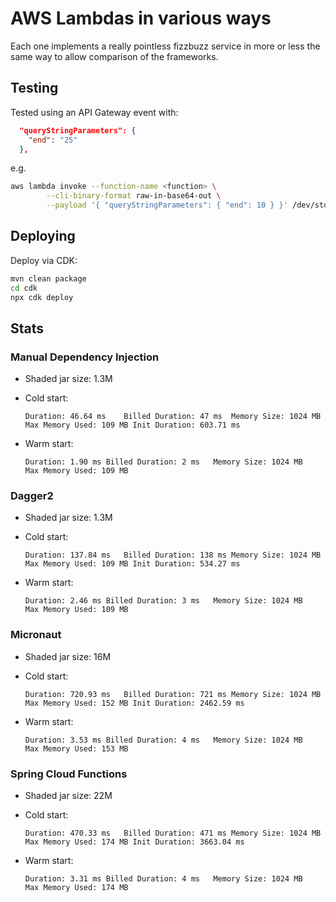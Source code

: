 # AWS Lambdas in various ways

Each one implements a really pointless fizzbuzz service in more or less the same way to allow comparison of the frameworks.

## Testing

Tested using an API Gateway event with:
```json
  "queryStringParameters": {
    "end": "25"
  },
```

e.g.
```sh
aws lambda invoke --function-name <function> \
        --cli-binary-format raw-in-base64-out \
        --payload '{ "queryStringParameters": { "end": 10 } }' /dev/stdout
```

## Deploying

Deploy via CDK:
```sh
mvn clean package
cd cdk
npx cdk deploy
```

## Stats

### Manual Dependency Injection

- Shaded jar size: 1.3M

- Cold start:
  ```
  Duration: 46.64 ms	Billed Duration: 47 ms	Memory Size: 1024 MB	Max Memory Used: 109 MB	Init Duration: 603.71 ms
  ```

- Warm start:
  ```
  Duration: 1.90 ms	Billed Duration: 2 ms	Memory Size: 1024 MB	Max Memory Used: 109 MB
  ```

### Dagger2

- Shaded jar size: 1.3M

- Cold start:
  ```
  Duration: 137.84 ms	Billed Duration: 138 ms	Memory Size: 1024 MB	Max Memory Used: 109 MB	Init Duration: 534.27 ms
  ```

- Warm start:
  ```
  Duration: 2.46 ms	Billed Duration: 3 ms	Memory Size: 1024 MB	Max Memory Used: 109 MB
  ```

### Micronaut

- Shaded jar size: 16M

- Cold start:
  ```
  Duration: 720.93 ms	Billed Duration: 721 ms	Memory Size: 1024 MB	Max Memory Used: 152 MB	Init Duration: 2462.59 ms
  ```

- Warm start:
  ```
  Duration: 3.53 ms	Billed Duration: 4 ms	Memory Size: 1024 MB	Max Memory Used: 153 MB
  ```

### Spring Cloud Functions

- Shaded jar size: 22M

- Cold start:
  ```
  Duration: 470.33 ms	Billed Duration: 471 ms	Memory Size: 1024 MB	Max Memory Used: 174 MB	Init Duration: 3663.04 ms
  ```

- Warm start:
  ```
  Duration: 3.31 ms	Billed Duration: 4 ms	Memory Size: 1024 MB	Max Memory Used: 174 MB
  ```
